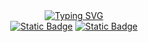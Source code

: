 <div align="center">
    <a href="https://git.io/typing-svg">
        <img src="https://readme-typing-svg.demolab.com?font=Doto&weight=900&size=25&pause=1000&center=true&vCenter=true&width=435&lines=Hi+there!+I'm+miguelfdez03;Welcome+to+my+Github" alt="Typing SVG" />
    </a>
</div>

<div align="center" >
    <a href="https://www.linkedin.com/in/miguelfdezmunoz/"><img alt="Static Badge" src="https://img.shields.io/badge/LinkedIn-0077B5?style=for-the-badge&logo=linkedin&logoColor=white"></a>
    <a href="https://www.42malaga.com/"><img alt="Static Badge" src="https://img.shields.io/badge/Miguel--Fdez-white?style=for-the-badge&logo=42&logoColor=black"></a>
</div><br>

<!--
**miguelfdez03/miguelfdez03** is a ✨ _special_ ✨ repository because its `README.md` (this file) appears on your GitHub profile.

Here are some ideas to get you started:

- 🔭 I’m currently working on ...
- 🌱 I’m currently learning ...
- 👯 I’m looking to collaborate on ...
- 🤔 I’m looking for help with ...
- 💬 Ask me about ...
- 📫 How to reach me: ...
- 😄 Pronouns: ...
- ⚡ Fun fact: ...
-->
